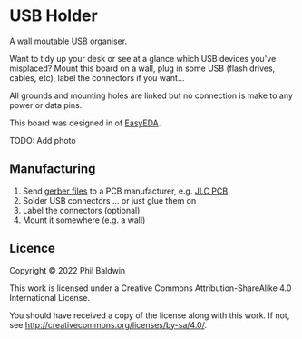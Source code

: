 USB Holder
==========

A wall moutable USB organiser.

Want to tidy up your desk or see at a glance which USB devices you've misplaced? Mount this board on a wall, plug in some USB (flash drives, cables, etc), label the connectors if you want...

All grounds and mounting holes are linked but no connection is make to any power or data pins.

This board was designed in of [EasyEDA](https://easyeda.com/).

TODO: Add photo

Manufacturing
-------------

1. Send [gerber files](Exports-v1.0/Gerbers/) to a PCB manufacturer, e.g. [JLC PCB](https://jlcpcb.com/)
2. Solder USB connectors ... or just glue them on
3. Label the connectors (optional)
4. Mount it somewhere (e.g. a wall)

Licence
-------

Copyright © 2022 Phil Baldwin

This work is licensed under a Creative Commons Attribution-ShareAlike 4.0 International License.

You should have received a copy of the license along with this work. If not, see http://creativecommons.org/licenses/by-sa/4.0/.
